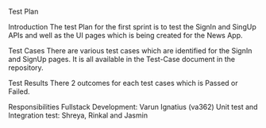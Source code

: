 Test Plan

Introduction
The test Plan for the first sprint is to test the SignIn and SingUp APIs and well as the UI pages which is being created for the News App.

Test Cases
There are various test cases which are identified for the SignIn and SignUp pages. It is all available in the Test-Case document in the repository.

Test Results
There 2 outcomes for each test cases which is Passed or Failed.

Responsibilities
Fullstack Development: Varun Ignatius (va362)
Unit test and Integration test: Shreya, Rinkal and Jasmin